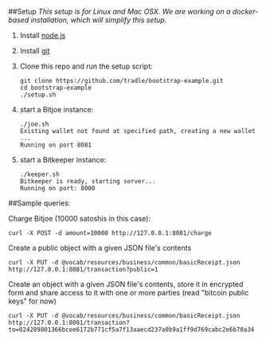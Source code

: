 ##Setup
_This setup is for Linux and Mac OSX. We are working on a docker-based installation, which will simplify this setup._

1. Install [node.js](http://nodejs.org/)

1. Install [git](http://git-scm.com/book/en/v2/Getting-Started-Installing-Git)

1. Clone this repo and run the setup script: 
    ```
    git clone https://github.com/tradle/bootstrap-example.git
    cd bootstrap-example
    ./setup.sh
    ```
    
1. start a Bitjoe instance:
    ```
    ./joe.sh
    Existing wallet not found at specified path, creating a new wallet
    ...
    Running on port 8081
    ```

1. start a Bitkeeper instance:
    ```
    ./keeper.sh
    Bitkeeper is ready, starting server...
    Running on port: 8000
    ```

##Sample queries: 

Charge Bitjoe (10000 satoshis in this case):
```
curl -X POST -d amount=10000 http://127.0.0.1:8081/charge
```
Create a public object with a given JSON file's contents
```
curl -X PUT -d @vocab/resources/business/common/basicReceipt.json http://127.0.0.1:8081/transaction?public=1
```
Create an object with a given JSON file's contents, store it in encrypted form and share access to it with one or more parties (read "bitcoin public keys" for now)
```
curl -X PUT -d @vocab/resources/business/common/basicReceipt.json http://127.0.0.1:8081/transaction?to=024289801366bcee6172b771cf5a7f13aaecd237a0b9a1ff9d769cabc2e6b70a34
```
